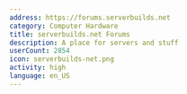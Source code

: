 ```yaml
---
address: https://forums.serverbuilds.net
category: Computer Hardware
title: serverbuilds.net Forums
description: A place for servers and stuff
userCount: 2854
icon: serverbuilds-net.png
activity: high
language: en_US
---
```

